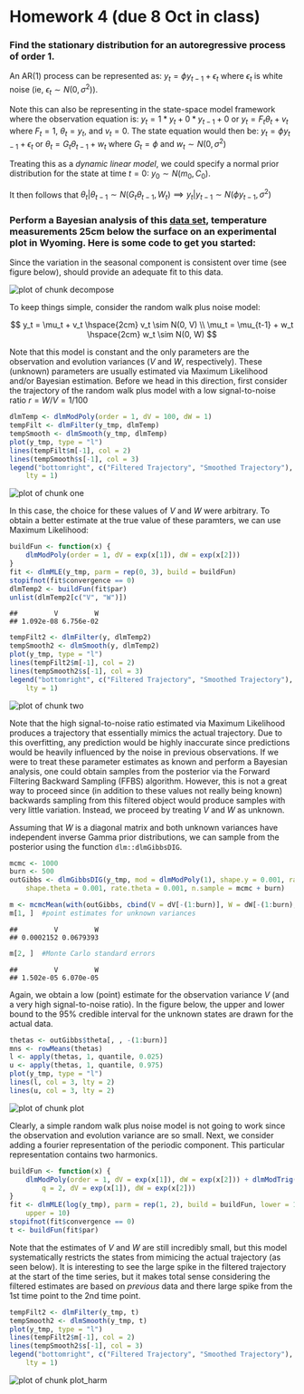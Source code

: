 Homework 4 (due 8 Oct in class)
========================================================

### Find the stationary distribution for an autoregressive process of order 1. ###

An AR(1) process can be represented as: $y_t = \phi y_{t-1} + \epsilon_t$ where $\epsilon_t$ is white noise (ie, $\epsilon_t \sim N(0, \sigma^2)$). 

Note this can also be representing in the state-space model framework where the observation equation is: $y_t = 1*y_t + 0*y_{t-1} + 0$ or $y_t = F_t \theta_t + v_t$ where $F_t = 1$, $\theta_t = y_t$, and $v_t = 0$. The state equation would then be: $y_t = \phi y_{t-1} + \epsilon_t$ or $\theta_t = G_t \theta_{t-1} + w_t$ where $G_t = \phi$ and $w_t \sim N(0, \sigma^2)$

Treating this as a _dynamic linear model_, we could specify a normal prior distribution for the state at time $t=0$: $y_0 \sim N(m_0, C_0)$.

It then follows that $\theta_t|\theta_{t-1} \sim N(G_t\theta_{t-1}, W_t) \implies y_t|y_{t-1} \sim N(\phi y_{t-1}, \sigma^2)$ 

### Perform a Bayesian analysis of this [data set](http://jarad.me/stat615/data/dlm-data.csv), temperature measurements 25cm below the surface on an experimental plot in Wyoming. Here is some code to get you started: ###

Since the variation in the seasonal component is consistent over time (see figure below), should provide an adequate fit to this data.




![plot of chunk decompose](figure/decompose.png) 


To keep things simple, consider the random walk plus noise model:

$$
y_t = \mu_t + v_t \hspace{2cm} v_t \sim N(0, V)
\\ \mu_t = \mu_{t-1} + w_t \hspace{2cm} w_t \sim N(0, W)
$$

Note that this model is constant and the only parameters are the observation and evolution variances ($V$ and $W$, respectively). These (unknown) parameters are usually estimated via Maximum Likelihood and/or Bayesian estimation. Before we head in this direction, first consider the trajectory of the random walk plus model with a low signal-to-noise ratio $r = W/V = 1/100$


```r
dlmTemp <- dlmModPoly(order = 1, dV = 100, dW = 1)
tempFilt <- dlmFilter(y_tmp, dlmTemp)
tempSmooth <- dlmSmooth(y_tmp, dlmTemp)
plot(y_tmp, type = "l")
lines(tempFilt$m[-1], col = 2)
lines(tempSmooth$s[-1], col = 3)
legend("bottomright", c("Filtered Trajectory", "Smoothed Trajectory"), col = 2:3, 
    lty = 1)
```

![plot of chunk one](figure/one.png) 


In this case, the choice for these values of $V$ and $W$ were arbitrary. To obtain a better estimate at the true value of these paramters, we can use Maximum Likelihood:


```r
buildFun <- function(x) {
    dlmModPoly(order = 1, dV = exp(x[1]), dW = exp(x[2]))
}
fit <- dlmMLE(y_tmp, parm = rep(0, 3), build = buildFun)
stopifnot(fit$convergence == 0)
dlmTemp2 <- buildFun(fit$par)
unlist(dlmTemp2[c("V", "W")])
```

```
##         V         W 
## 1.092e-08 6.756e-02
```

```r
tempFilt2 <- dlmFilter(y, dlmTemp2)
tempSmooth2 <- dlmSmooth(y, dlmTemp2)
plot(y_tmp, type = "l")
lines(tempFilt2$m[-1], col = 2)
lines(tempSmooth2$s[-1], col = 3)
legend("bottomright", c("Filtered Trajectory", "Smoothed Trajectory"), col = 2:3, 
    lty = 1)
```

![plot of chunk two](figure/two.png) 


Note that the high signal-to-noise ratio estimated via Maximum Likelihood produces a trajectory that essentially mimics the actual trajectory. Due to this overfitting, any prediction would be highly inaccurate since predictions would be heavily influenced by the noise in previous observations. If we were to treat these parameter estimates as known and perform a Bayesian analysis, one could obtain samples from the posterior via the Forward Filtering Backward Sampling (FFBS) algorithm. However, this is not a great way to proceed since (in addition to these values not really being known) backwards sampling from this filtered object would produce samples with very little variation. Instead, we proceed by treating $V$ and $W$ as unknown. 

Assuming that $W$ is a diagonal matrix and both unknown variances have independent inverse Gamma prior distributions, we can sample from the posterior using the function `dlm::dlmGibbsDIG`.


```r
mcmc <- 1000
burn <- 500
outGibbs <- dlmGibbsDIG(y_tmp, mod = dlmModPoly(1), shape.y = 0.001, rate.y = 0.001, 
    shape.theta = 0.001, rate.theta = 0.001, n.sample = mcmc + burn)
```



```r
m <- mcmcMean(with(outGibbs, cbind(V = dV[-(1:burn)], W = dW[-(1:burn), ])))
m[1, ]  #point estimates for unknown variances
```

```
##         V         W 
## 0.0002152 0.0679393
```

```r
m[2, ]  #Monte Carlo standard errors
```

```
##         V         W 
## 1.502e-05 6.070e-05
```


Again, we obtain a low (point) estimate for the observation variance $V$ (and a very high signal-to-noise ratio). In the figure below, the upper and lower bound to the 95% credible interval for the unknown states are drawn for the actual data.


```r
thetas <- outGibbs$theta[, , -(1:burn)]
mns <- rowMeans(thetas)
l <- apply(thetas, 1, quantile, 0.025)
u <- apply(thetas, 1, quantile, 0.975)
plot(y_tmp, type = "l")
lines(l, col = 3, lty = 2)
lines(u, col = 3, lty = 2)
```

![plot of chunk plot](figure/plot.png) 


Clearly, a simple random walk plus noise model is not going to work since the observation and evolution variance are so small. Next, we consider adding a fourier representation of the periodic component. This particular representation contains two harmonics.


```r
buildFun <- function(x) {
    dlmModPoly(order = 1, dV = exp(x[1]), dW = exp(x[2])) + dlmModTrig(s = 24, 
        q = 2, dV = exp(x[1]), dW = exp(x[2]))
}
fit <- dlmMLE(log(y_tmp), parm = rep(1, 2), build = buildFun, lower = 1e-08, 
    upper = 10)
stopifnot(fit$convergence == 0)
t <- buildFun(fit$par)
```


Note that the estimates of $V$ and $W$ are still incredibly small, but this model systematically restricts the states from mimicing the actual trajectory (as seen below). It is interesting to see the large spike in the filtered trajectory at the start of the time series, but it makes total sense considering the filtered estimates are based on _previous_ data and there large spike from the 1st time point to the 2nd time point.


```r
tempFilt2 <- dlmFilter(y_tmp, t)
tempSmooth2 <- dlmSmooth(y_tmp, t)
plot(y_tmp, type = "l")
lines(tempFilt2$m[-1], col = 2)
lines(tempSmooth2$s[-1], col = 3)
legend("bottomright", c("Filtered Trajectory", "Smoothed Trajectory"), col = 2:3, 
    lty = 1)
```

![plot of chunk plot_harm](figure/plot_harm.png) 

